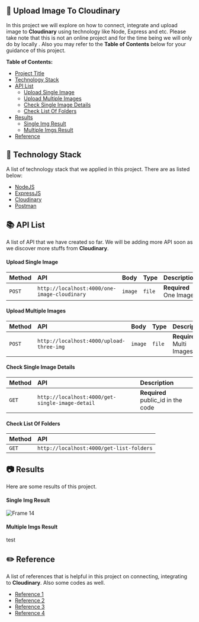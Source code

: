 ## 📌 Upload Image To Cloudinary
In this project we will explore on how to connect, integrate and upload image to **Cloudinary** using technology like Node, Express and etc. Please take note that this is not an online project and for the time being we will only do by locally . Also you may refer to the **Table of Contents** below for your guidance of this project. 


**Table of Contents:**
- [Project Title](#-upload-image-to-cloudinary)
- [Technology Stack](#-technology-stack)
- [API List](#-api-list)
  - [Upload Single Image](#upload-single-image)
  - [Upload Multiple Images](#upload-multiple-images)
  - [Check Single Image Details](#check-single-image-details)
  - [Check List Of Folders](#check-list-of-folders)
- [Results](#-results) 
  - [Single Img Result](#single-img-result)
  - [Multiple Imgs Result](#multiple-imgs-result)
- [Reference](#%EF%B8%8F-reference) 

## 🚀 Technology Stack
A list of technology stack that we applied in this project. There are as listed below:
- [NodeJS](https://nodejs.org/en/)
- [ExpressJS](https://expressjs.com/)
- [Cloudinary](https://cloudinary.com/)
- [Postman](https://postman.com/)


## 📚 API List
A list of API that we have created so far. We will be adding more API soon as we discover more stuffs from **Cloudinary**.
#### Upload Single Image

| Method    | API                                          | Body    | Type   | Description            |
| :-------- | :------------------------------------------- | :-------| :------| :----------------------|
| `POST`    | `http://localhost:4000/one-image-cloudinary` | `image` | `file` | **Required** One Image |

#### Upload Multiple Images

| Method    | API                                          | Body    | Type   | Description               |
| :-------- | :------------------------------------------- | :-------| :------| :------------------------ |
| `POST`    | `http://localhost:4000/upload-three-img`     | `image` | `file` | **Required** Multi Images |

#### Check Single Image Details
| Method    | API                                             | Description                        |
| :-------- | :---------------------------------------------- | :----------------------------------| 
| `GET`     | `http://localhost:4000/get-single-image-detail` | **Required** public_id in the code |

#### Check List Of Folders
| Method    | API                                             |
| :-------- | :---------------------------------------------- |
| `GET`     | `http://localhost:4000/get-list-folders`        |

## 📷 Results
Here are some results of this project.

#### Single Img Result
![Frame 14](https://user-images.githubusercontent.com/92319348/196485724-c90e0e8f-c23b-450c-890a-2dea07607652.png)

#### Multiple Imgs Result
test

## ✏️ Reference 
A list of references that is helpful in this project on connecting, integrating to **Cloudinary**. Also some codes as well.
- [Reference 1](https://www.topcoder.com/thrive/articles/using-cloudinary-for-image-storage-with-express)
- [Reference 2](https://medium.com/the-andela-way/how-to-upload-multiple-images-using-cloudinary-and-node-js-2f053b167b80s)
- [Reference 3](https://stackoverflow.com/questions/53853827/async-await-for-cloudinary-upload-not-working)
- [Reference 4](https://stackoverflow.com/questions/69565984/trying-to-wait-until-multiple-images-upload-to-cloudinary)
